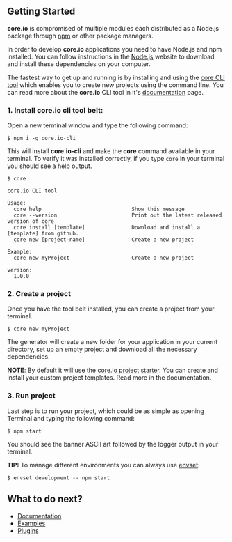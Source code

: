 
## Getting Started

**core.io** is compromised of multiple modules each distributed as a Node.js package through [npm][npm] or other package managers.

In order to develop **core.io** applications you need to have Node.js and npm installed. You can follow instructions in the [Node.js][node] website to download and install these dependencies on your computer.

The fastest way to get up and running is by installing and using the [core CLI tool][core.io-cli] which enables you to create new projects using the command line. You can read more about the **core.io** CLI tool in it's [documentation][core.io-cli-docs] page.

### 1. Install core.io cli tool belt:

Open a new terminal window and type the following command:

```
$ npm i -g core.io-cli
```

This will install **core.io-cli** and make the **core**  command available in your terminal. To verify it was installed correctly, if you type `core` in your terminal you should see a help output.

```
$ core

core.io CLI tool

Usage:
  core help                             Show this message
  core --version                        Print out the latest released version of core
  core install [template]               Download and install a [template] from github.
  core new [project-name]               Create a new project

Example:
  core new myProject                    Create a new project

version:
  1.0.0
```

### 2. Create a project
Once you have the tool belt installed, you can create a project from your terminal.

```
$ core new myProject
```

The generator will create a new folder for your application in your current directory, set up an empty project and download all the necessary dependencies.

**NOTE**:
By default it will use the [core.io project starter][core.io-starter-template]. You can create and install your custom project templates. Read more in the documentation.

### 3. Run project

Last step is to run your project, which could be as simple as opening Terminal and typing the following command:

```
$ npm start
```

You should see the banner ASCII art followed by the logger output in your terminal.

**TIP:** To manage different environments you can always use [envset][envset]:

```
$ envset development -- npm start
```


## What to do next?

* [Documentation](/documentation)
* [Examples](/examples)
* [Plugins](/plugins)

<!-- LINKS -->

[core-persistence]:https://github.com/goliatone/core.io-persistence
[core-server]:https://github.com/goliatone/core.io-express-server
[core-data]:https://github.com/goliatone/core.io-data-manager
[core-sync]:https://github.com/goliatone/core.io-filesync
[core-auth]:https://github.com/goliatone/core.io-express-auth
[core-crud]:https://github.com/goliatone/core.io-crud

[envset]:https://github.com/goliatone/envset
[taskfile]:https://github.com/adriancooney/Taskfile
[module-instantiation]:modules.md#module-instantiation
[config-docs]:guide.md

[node]:http://nodejs.org/
[npm]: http://npmjs.com
[core.io-cli]:https://www.npmjs.com/package/core.io-cli
[core.io-cli-docs]:https://github.com/goliatone/core.io-cli/tree/master/docs
[core.io-starter-template]:https://github.com/goliatone/core.io-starter-template
[scl]:https://github.com/goliatone/simple-config-loader
[poke]:https://github.com/goliatone/poke-repl
[noop-console]:https://github.com/goliatone/noop-console
